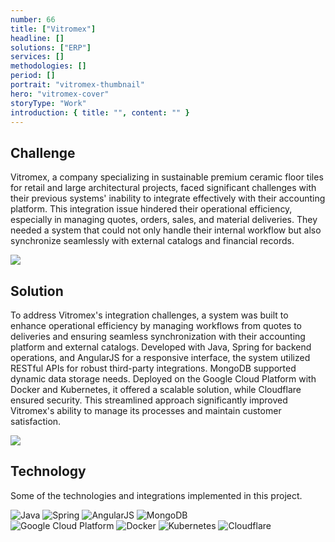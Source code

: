 ```yaml
---
number: 66
title: ["Vitromex"]
headline: []
solutions: ["ERP"]
services: []
methodologies: []
period: []
portrait: "vitromex-thumbnail"
hero: "vitromex-cover"
storyType: "Work"
introduction: { title: "", content: "" }
---
```


## Challenge

Vitromex, a company specializing in sustainable premium ceramic floor tiles for retail and large architectural projects, faced significant challenges with their previous systems' inability to integrate effectively with their accounting platform. This integration issue hindered their operational efficiency, especially in managing quotes, orders, sales, and material deliveries. They needed a system that could not only handle their internal workflow but also synchronize seamlessly with external catalogs and financial records.

![](/work/vitromex-figure-1.jpg)

## Solution

To address Vitromex's integration challenges, a system was built to enhance operational efficiency by managing workflows from quotes to deliveries and ensuring seamless synchronization with their accounting platform and external catalogs. Developed with Java, Spring for backend operations, and AngularJS for a responsive interface, the system utilized RESTful APIs for robust third-party integrations. MongoDB supported dynamic data storage needs. Deployed on the Google Cloud Platform with Docker and Kubernetes, it offered a scalable solution, while Cloudflare ensured security. This streamlined approach significantly improved Vitromex's ability to manage its processes and maintain customer satisfaction.

![](/work/vitromex-figure-2.jpg)

## Technology

Some of the technologies and integrations implemented in this project.

<div class="story_story__mainContent__technologies__v5XXm">
  <div class="story_story__mainContent__technologies__images__6NSg5">
    <div>
      <img loading="lazy" src="/technologies/java.svg" alt="Java"/>
      <img loading="lazy" src="/technologies/spring.svg" alt="Spring"/>
      <img loading="lazy" src="/technologies/angular.svg" alt="AngularJS"/>
      <img loading="lazy" src="/technologies/mongodb.svg" alt="MongoDB"/>
    </div>
    <div>
      <img loading="lazy" src="/technologies/gcloud.svg" alt="Google Cloud Platform"/>
      <img loading="lazy" src="/technologies/docker.svg" alt="Docker"/>
      <img loading="lazy" src="/technologies/kubernetes.svg" alt="Kubernetes"/>
      <img loading="lazy" src="/technologies/cloudflare.svg" alt="Cloudflare"/>
    </div>
  </div>
</div>

